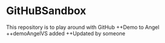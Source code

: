 # GitHuBSandbox
This repository is to play around with GitHub
++Demo to Angel
++demoAngelVS added
++Updated by someone
